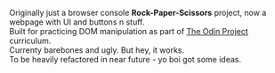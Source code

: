 Originally just a browser console **Rock-Paper-Scissors** project, now a webpage with UI and buttons n stuff.   
Built for practicing DOM manipulation as part of [The Odin Project]('theodinproject.com') curriculum.  
Currenty barebones and ugly. But hey, it works.  
To be heavily refactored in near future - yo boi got some ideas.   

